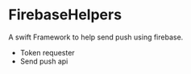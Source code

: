 # FirebaseHelpers

A swift Framework to help send push using firebase.


- Token requester
- Send push api